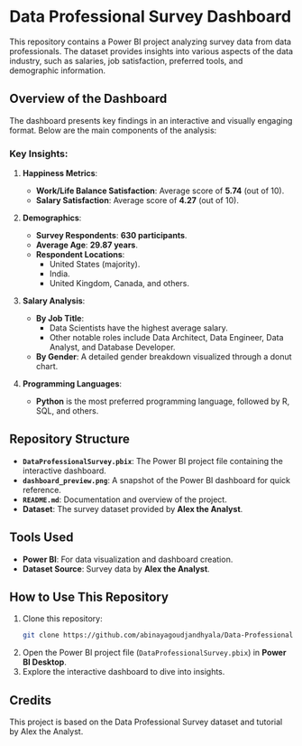 
# Data Professional Survey Dashboard

This repository contains a Power BI project analyzing survey data from data professionals. The dataset provides insights into various aspects of the data industry, such as salaries, job satisfaction, preferred tools, and demographic information.

## Overview of the Dashboard

The dashboard presents key findings in an interactive and visually engaging format. Below are the main components of the analysis:

### Key Insights:
1. **Happiness Metrics**:
   - **Work/Life Balance Satisfaction**: Average score of **5.74** (out of 10).
   - **Salary Satisfaction**: Average score of **4.27** (out of 10).

2. **Demographics**:
   - **Survey Respondents**: **630 participants**.
   - **Average Age**: **29.87 years**.
   - **Respondent Locations**:
     - United States (majority).
     - India.
     - United Kingdom, Canada, and others.

3. **Salary Analysis**:
   - **By Job Title**:
     - Data Scientists have the highest average salary.
     - Other notable roles include Data Architect, Data Engineer, Data Analyst, and Database Developer.
   - **By Gender**: A detailed gender breakdown visualized through a donut chart.

4. **Programming Languages**:
   - **Python** is the most preferred programming language, followed by R, SQL, and others.


## Repository Structure

- **`DataProfessionalSurvey.pbix`**: The Power BI project file containing the interactive dashboard.
- **`dashboard_preview.png`**: A snapshot of the Power BI dashboard for quick reference.
- **`README.md`**: Documentation and overview of the project.
- **Dataset**: The survey dataset provided by **Alex the Analyst**.

## Tools Used
- **Power BI**: For data visualization and dashboard creation.
- **Dataset Source**: Survey data by **Alex the Analyst**.


## How to Use This Repository
1. Clone this repository:
   ```bash
   git clone https://github.com/abinayagoudjandhyala/Data-Professional-Survey-Dashboard.git
   ```
2. Open the Power BI project file (`DataProfessionalSurvey.pbix`) in **Power BI Desktop**.
3. Explore the interactive dashboard to dive into insights.

## Credits
This project is based on the Data Professional Survey dataset and tutorial by Alex the Analyst.



